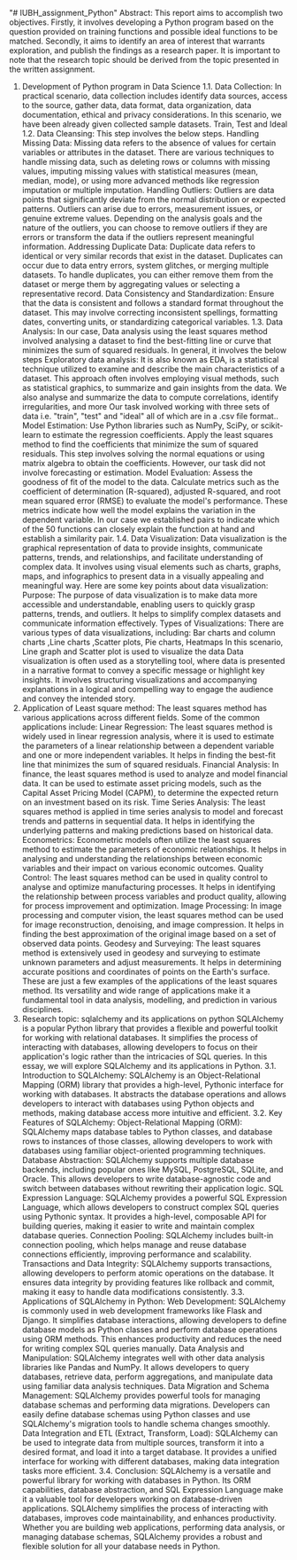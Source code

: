 "# IUBH_assignment_Python" 
Abstract: 
This report aims to accomplish two objectives. Firstly, it involves developing a Python 
program based on the question provided on training functions and possible ideal functions to 
be matched. Secondly, it aims to identify an area of interest that warrants exploration, and 
publish the findings as a research paper. It is important to note that the research topic should 
be derived from the topic presented in the written assignment. 
1. Development of Python program in Data Science 
1.1. Data Collection: 
In practical scenario, data collection includes identify data sources, access to the source, 
gather data, data format, data organization, data documentation, ethical and privacy 
considerations. 
In this scenario, we have been already given collected sample datasets. 
Train, Test and Ideal 
1.2. Data Cleansing: 
This step involves the below steps. 
Handling Missing Data: Missing data refers to the absence of values for certain variables or 
attributes in the dataset. There are various techniques to handle missing data, such as 
deleting rows or columns with missing values, imputing missing values with statistical 
measures (mean, median, mode), or using more advanced methods like regression 
imputation or multiple imputation. 
Handling Outliers: Outliers are data points that significantly deviate from the normal 
distribution or expected patterns. Outliers can arise due to errors, measurement issues, or 
genuine extreme values. Depending on the analysis goals and the nature of the outliers, you 
can choose to remove outliers if they are errors or transform the data if the outliers represent 
meaningful information. 
Addressing Duplicate Data: Duplicate data refers to identical or very similar records that 
exist in the dataset. Duplicates can occur due to data entry errors, system glitches, or 
merging multiple datasets. To handle duplicates, you can either remove them from the 
dataset or merge them by aggregating values or selecting a representative record. 
Data Consistency and Standardization: Ensure that the data is consistent and follows a 
standard format throughout the dataset. This may involve correcting inconsistent spellings, 
formatting dates, converting units, or standardizing categorical variables. 
1.3. Data Analysis: 
In our case, Data analysis using the least squares method involved analysing a dataset to 
find the best-fitting line or curve that minimizes the sum of squared residuals. 
In general, it involves the below steps 
Exploratory data analysis: It is also known as EDA, is a statistical technique utilized to 
examine and describe the main characteristics of a dataset. This approach often involves 
employing visual methods, such as statistical graphics, to summarize and gain insights from 
the data. We also analyse and summarize the data to compute correlations, identify 
irregularities, and more Our task involved working with three sets of data i.e. "train", "test" 
and "ideal" all of which are in a .csv file format.. 
Model Estimation: Use Python libraries such as NumPy, SciPy, or scikit-learn to estimate the 
regression coefficients. Apply the least squares method to find the coefficients that minimize 
the sum of squared residuals. This step involves solving the normal equations or using 
matrix algebra to obtain the coefficients. However, our task did not involve forecasting or 
estimation. 
Model Evaluation: Assess the goodness of fit of the model to the data. Calculate metrics 
such as the coefficient of determination (R-squared), adjusted R-squared, and root mean 
squared error (RMSE) to evaluate the model's performance. These metrics indicate how well 
the model explains the variation in the dependent variable. 
In our case we established pairs to indicate which of the 50 functions can closely explain the 
function at hand and establish a similarity pair. 
1.4. Data Visualization: 
Data visualization is the graphical representation of data to provide insights, communicate 
patterns, trends, and relationships, and facilitate understanding of complex data. It involves 
using visual elements such as charts, graphs, maps, and infographics to present data in a 
visually appealing and meaningful way. Here are some key points about data visualization: 
Purpose: The purpose of data visualization is to make data more accessible and 
understandable, enabling users to quickly grasp patterns, trends, and outliers. It helps to 
simplify complex datasets and communicate information effectively. 
Types of Visualizations: There are various types of data visualizations, including: 
Bar charts and column charts ,Line charts ,Scatter plots, Pie charts, Heatmaps 
In this scenario, Line graph and Scatter plot is used to visualize the data 
Data visualization is often used as a storytelling tool, where data is presented in a narrative 
format to convey a specific message or highlight key insights. It involves structuring 
visualizations and accompanying explanations in a logical and compelling way to engage the 
audience and convey the intended story. 
2. Application of Least square method: 
The least squares method has various applications across different fields. Some of the 
common applications include: 
Linear Regression: The least squares method is widely used in linear regression analysis, 
where it is used to estimate the parameters of a linear relationship between a dependent 
variable and one or more independent variables. It helps in finding the best-fit line that 
minimizes the sum of squared residuals. 
Financial Analysis: In finance, the least squares method is used to analyze and model 
financial data. It can be used to estimate asset pricing models, such as the Capital Asset 
Pricing Model (CAPM), to determine the expected return on an investment based on its risk. 
Time Series Analysis: The least squares method is applied in time series analysis to model 
and forecast trends and patterns in sequential data. It helps in identifying the underlying 
patterns and making predictions based on historical data. 
Econometrics: Econometric models often utilize the least squares method to estimate the 
parameters of economic relationships. It helps in analysing and understanding the 
relationships between economic variables and their impact on various economic outcomes. 
Quality Control: The least squares method can be used in quality control to analyse and 
optimize manufacturing processes. It helps in identifying the relationship between process 
variables and product quality, allowing for process improvement and optimization. 
Image Processing: In image processing and computer vision, the least squares method can 
be used for image reconstruction, denoising, and image compression. It helps in finding the 
best approximation of the original image based on a set of observed data points. 
Geodesy and Surveying: The least squares method is extensively used in geodesy and 
surveying to estimate unknown parameters and adjust measurements. It helps in 
determining accurate positions and coordinates of points on the Earth's surface. 
These are just a few examples of the applications of the least squares method. Its versatility 
and wide range of applications make it a fundamental tool in data analysis, modelling, and 
prediction in various disciplines. 
3. Research topic: sqlalchemy and its applications on python 
SQLAlchemy is a popular Python library that provides a flexible and powerful toolkit for 
working with relational databases. It simplifies the process of interacting with databases, 
allowing developers to focus on their application's logic rather than the intricacies of SQL 
queries. In this essay, we will explore SQLAlchemy and its applications in Python. 
3.1. Introduction to SQLAlchemy: 
SQLAlchemy is an Object-Relational Mapping (ORM) library that provides a high-level, 
Pythonic interface for working with databases. It abstracts the database operations and 
allows developers to interact with databases using Python objects and methods, making 
database access more intuitive and efficient. 
3.2. Key Features of SQLAlchemy: 
Object-Relational Mapping (ORM): SQLAlchemy maps database tables to Python classes, 
and database rows to instances of those classes, allowing developers to work with 
databases using familiar object-oriented programming techniques. 
Database Abstraction: SQLAlchemy supports multiple database backends, including popular 
ones like MySQL, PostgreSQL, SQLite, and Oracle. This allows developers to write 
database-agnostic code and switch between databases without rewriting their application 
logic. 
SQL Expression Language: SQLAlchemy provides a powerful SQL Expression Language, 
which allows developers to construct complex SQL queries using Pythonic syntax. It 
provides a high-level, composable API for building queries, making it easier to write and 
maintain complex database queries. 
Connection Pooling: SQLAlchemy includes built-in connection pooling, which helps manage 
and reuse database connections efficiently, improving performance and scalability. 
Transactions and Data Integrity: SQLAlchemy supports transactions, allowing developers to 
perform atomic operations on the database. It ensures data integrity by providing features 
like rollback and commit, making it easy to handle data modifications consistently. 
3.3. Applications of SQLAlchemy in Python: 
Web Development: SQLAlchemy is commonly used in web development frameworks like 
Flask and Django. It simplifies database interactions, allowing developers to define database 
models as Python classes and perform database operations using ORM methods. This 
enhances productivity and reduces the need for writing complex SQL queries manually. 
Data Analysis and Manipulation: SQLAlchemy integrates well with other data analysis 
libraries like Pandas and NumPy. It allows developers to query databases, retrieve data, 
perform aggregations, and manipulate data using familiar data analysis techniques. 
Data Migration and Schema Management: SQLAlchemy provides powerful tools for 
managing database schemas and performing data migrations. Developers can easily define 
database schemas using Python classes and use SQLAlchemy's migration tools to handle 
schema changes smoothly. 
Data Integration and ETL (Extract, Transform, Load): SQLAlchemy can be used to integrate 
data from multiple sources, transform it into a desired format, and load it into a target 
database. It provides a unified interface for working with different databases, making data 
integration tasks more efficient. 
3.4. Conclusion: 
SQLAlchemy is a versatile and powerful library for working with databases in Python. Its 
ORM capabilities, database abstraction, and SQL Expression Language make it a valuable 
tool for developers working on database-driven applications. SQLAlchemy simplifies the 
process of interacting with databases, improves code maintainability, and enhances 
productivity. Whether you are building web applications, performing data analysis, or 
managing database schemas, SQLAlchemy provides a robust and flexible solution for all 
your database needs in Python. 

